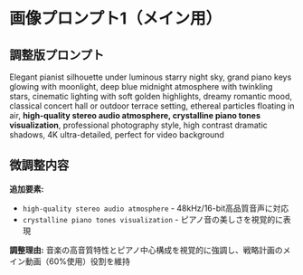 # 画像プロンプト1（メイン用）

## 調整版プロンプト
Elegant pianist silhouette under luminous starry night sky, grand piano keys glowing with moonlight, deep blue midnight atmosphere with twinkling stars, cinematic lighting with soft golden highlights, dreamy romantic mood, classical concert hall or outdoor terrace setting, ethereal particles floating in air, **high-quality stereo audio atmosphere, crystalline piano tones visualization**, professional photography style, high contrast dramatic shadows, 4K ultra-detailed, perfect for video background

## 微調整内容
**追加要素:**
- `high-quality stereo audio atmosphere` - 48kHz/16-bit高品質音声に対応
- `crystalline piano tones visualization` - ピアノ音の美しさを視覚的に表現

**調整理由:**
音楽の高音質特性とピアノ中心構成を視覚的に強調し、戦略計画のメイン動画（60%使用）役割を維持
